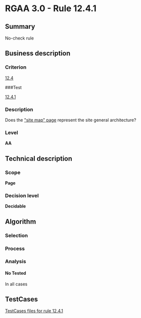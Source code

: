 # RGAA 3.0 -  Rule 12.4.1

## Summary

No-check rule

## Business description

### Criterion

[12.4](http://asqatasun.github.io/RGAA--3.0--EN/RGAA3.0_Criteria_English_version_v1.html#crit-12-4)

###Test

[12.4.1](http://asqatasun.github.io/RGAA--3.0--EN/RGAA3.0_Criteria_English_version_v1.html#test-12-4-1)

### Description
Does the <a href="http://asqatasun.github.io/RGAA--3.0--EN/RGAA3.0_Glossary_English_version_v1.html#mPlanSite">"site
  map" page</a> represent the site general
    architecture? 


### Level

**AA**

## Technical description

### Scope

**Page**

### Decision level

**Decidable**

## Algorithm

### Selection

### Process

### Analysis

#### No Tested 

In all cases










##  TestCases 

[TestCases files for rule 12.4.1](https://github.com/Asqatasun/Asqatasun/tree/master/rules/rules-rgaa3.0/src/test/resources/testcases/rgaa30/Rgaa30Rule120401/) 


